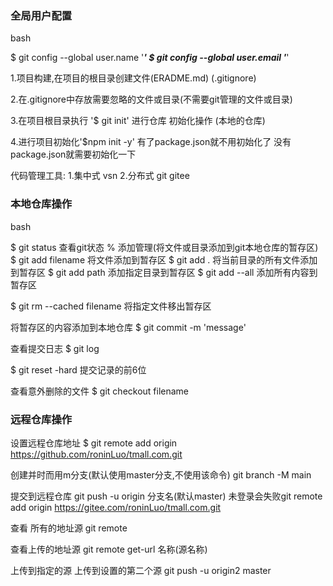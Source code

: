 
### 全局用户配置 
bash 
<!-- 每台计算机只需要执行一次 -->
$ git config --global user.name '***'
$ git config --global user.email '***'
<!-- 已执行 -->

1.项目构建,在项目的根目录创建文件(ERADME.md)
(.gitignore)

2.在.gitignore中存放需要忽略的文件或目录(不需要git管理的文件或目录)

3.在项目根目录执行 '$ git init' 进行仓库 初始化操作 (本地的仓库)

4.进行项目初始化'$npm  init -y' 有了package.json就不用初始化了
没有package.json就需要初始化一下


代码管理工具:
1.集中式 vsn
2.分布式 git gitee

### 本地仓库操作
bash

$ git status  查看git状态
% 添加管理(将文件或目录添加到git本地仓库的暂存区)
$ git add filename  将文件添加到暂存区
$ git add .         将当前目录的所有文件添加到暂存区
$ git add path      添加指定目录到暂存区
$ git add --all     添加所有内容到暂存区

$ git rm --cached filename 将指定文件移出暂存区


将暂存区的内容添加到本地仓库
$ git commit -m 'message'

查看提交日志
$ git log


<!-- 来回切换版本号 恢复版本 -->
$ git reset -hard 提交记录的前6位


查看意外删除的文件
$ git checkout  filename



### 远程仓库操作
设置远程仓库地址
$ git remote add origin https://github.com/roninLuo/tmall.com.git

创建并时而用m分支(默认使用master分支,不使用该命令)
git branch -M main

提交到远程仓库
git push -u origin 分支名(默认master)
未登录会失败git remote add origin https://gitee.com/roninLuo/tmall.com.git

查看 所有的地址源
git remote 

查看上传的地址源
git remote get-url 名称(源名称)


上传到指定的源 上传到设置的第二个源
git push -u origin2 master
